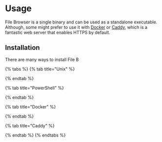 # Usage

File Browser is a single binary and can be used as a standalone executable. Although, some might prefer to use it with [Docker](docker.md) or [Caddy](caddy.md), which is a fantastic web server that enables HTTPS by default.

## Installation

There are many ways to install File B

{% tabs %}
{% tab title="Unix" %}

{% endtab %}

{% tab title="PowerShell" %}

{% endtab %}

{% tab title="Docker" %}

{% endtab %}

{% tab title="Caddy" %}

{% endtab %}
{% endtabs %}

